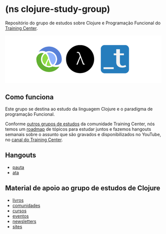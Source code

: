 # (ns clojure-study-group)

Repositório do grupo de estudos sobre Clojure e Programação Funcional do [Training Center](https://github.com/training-center/sobre).

<p align="center">
  <img src="assets/clojure-functional-training-center.png" alt="Logo do grupo de estudos de Clojure e Programação Funcional do Training Center">
</p>

## Como funciona

Este grupo se destina ao estudo da linguagem Clojure e o paradigma de programação Funcional.

Conforme [outros grupos de estudos](https://github.com/training-center/study-groups) da comunidade Training Center, nós temos um [roadmap](material/roadmap.md) de tópicos para estudar juntos e fazemos hangouts semanais sobre o assunto que são gravados e disponibilizados no YouTube, no [canal do Training Center](https://www.youtube.com/c/TrainingCenterChannel).

## Hangouts

- [pauta](/material/agenda)
- [ata](material/minutes)

## Material de apoio ao grupo de estudos de Clojure

- [livros](material/dir/books.md)
- [comunidades](material/dir/communities.md)
- [cursos](material/dir/courses.md)
- [eventos](material/dir/events.md)
- [newsletters](material/dir/newsletters.md)
- [sites](material/dir/sites.md)
